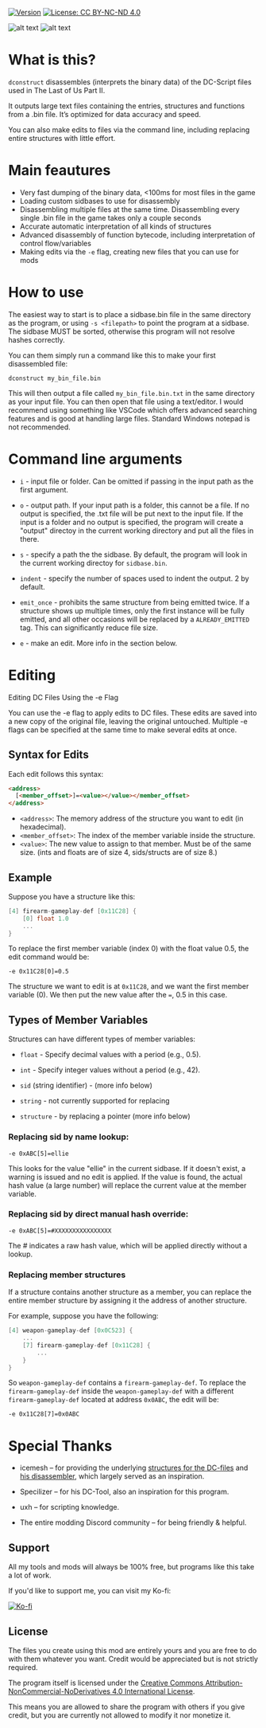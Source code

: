 [![Version](https://img.shields.io/badge/version-%s-blue.svg)](https://github.com/yourusername/dconstruct/releases)
[![License: CC BY-NC-ND 4.0](https://img.shields.io/badge/License-CC--BY--NC--ND%204.0-lightgrey.svg)](https://creativecommons.org/licenses/by-nc-nd/4.0/)

![alt text](image.png)
![alt text](image2.png)

# What is this?

`dconstruct` disassembles (interprets the binary data) of the DC-Script files used in The Last of Us Part II.

It outputs large text files containing the entries, structures and functions from a .bin file. It’s optimized for data accuracy and speed.

You can also make edits to files via the command line, including replacing entire structures with little effort.

# Main feautures

- Very fast dumping of the binary data, <100ms for most files in the game
- Loading custom sidbases to use for disassembly
- Disassembling multiple files at the same time. Disassembling every single .bin file in the game takes only a couple seconds
- Accurate automatic interpretation of all kinds of structures
- Advanced disassembly of function bytecode, including interpretation of control flow/variables
- Making edits via the `-e` flag, creating new files that you can use for mods

# How to use

The easiest way to start is to place a sidbase.bin file in the same directory as the program, or using `-s <filepath>` to point the program at a sidbase. The sidbase MUST be sorted, otherwise this program will not resolve hashes correctly.

You can them simply run a command like this to make your first disassembled file:

```shell
dconstruct my_bin_file.bin
```

This will then output a file called `my_bin_file.bin.txt` in the same directory as your input file. You can then open that file using a text/editor. I would recommend using something like VSCode which offers advanced searching features and is good at handling large files. Standard Windows notepad is not recommended.

# Command line arguments

- `i` - input file or folder. Can be omitted if passing in the input path as the first argument.

- `o` - output path. If your input path is a folder, this cannot be a file. If no output is specified, the .txt file will be put next to the input file. If the input is a folder and no output is specified, the program will create a "output" directoy in the current working directory and put all the files in there.

- `s` - specify a path the the sidbase. By default, the program will look in the current working directoy for `sidbase.bin`.

- `indent` - specify the number of spaces used to indent the output. 2 by default.

- `emit_once` - prohibits the same structure from being emitted twice. If a structure shows up multiple times, only the first instance will be fully emitted, and all other occasions will be replaced by a `ALREADY_EMITTED` tag. This can significantly reduce file size.

- `e` - make an edit. More info in the section below.

# Editing

Editing DC Files Using the -e Flag

You can use the -e flag to apply edits to DC files. These edits are saved into a new copy of the original file, leaving the original untouched. Multiple -e flags can be specified at the same time to make several edits at once.

## Syntax for Edits

Each edit follows this syntax:

```html
<address>
  [<member_offset>]=<value></value></member_offset>
</address>
```

- `<address>`: The memory address of the structure you want to edit (in hexadecimal).
- `<member_offset>`: The index of the member variable inside the structure.
- `<value>`: The new value to assign to that member. Must be of the same size. (ints and floats are of size 4, sids/structs are of size 8.)

## Example

Suppose you have a structure like this:

```c++
[4] firearm-gameplay-def [0x11C28] {
    [0] float 1.0
    ...
}
```

To replace the first member variable (index 0) with the float value 0.5, the edit command would be:

`-e 0x11C28[0]=0.5`

The structure we want to edit is at `0x11C28`, and we want the first member variable (0). We then put the new value after the `=`, 0.5 in this case.

## Types of Member Variables

Structures can have different types of member variables:

- `float` - Specify decimal values with a period (e.g., 0.5).

- `int` - Specify integer values without a period (e.g., 42).

- `sid` (string identifier) - (more info below)

- `string` - not currently supported for replacing

- `structure` - by replacing a pointer (more info below)

### Replacing sid by name lookup:

`-e 0xABC[5]=ellie`

This looks for the value "ellie" in the current sidbase. If it doesn't exist, a warning is issued and no edit is applied. If the value is found, the actual hash value (a large number) will replace the current value at the member variable.

### Replacing sid by direct manual hash override:

`-e 0xABC[5]=#XXXXXXXXXXXXXXXX`

The # indicates a raw hash value, which will be applied directly without a lookup.

### Replacing member structures

If a structure contains another structure as a member, you can replace the entire member structure by assigning it the address of another structure.

For example, suppose you have the following:

```c++
[4] weapon-gameplay-def [0x0C523] {
    ...
    [7] firearm-gameplay-def [0x11C28] {
        ...
    }
}
```

So `weapon-gameplay-def` contains a `firearm-gameplay-def`.
To replace the `firearm-gameplay-def` inside the `weapon-gameplay-def` with a different `firearm-gameplay-def` located at address `0x0ABC`, the edit will be:

`-e 0x11C28[7]=0x0ABC`

# Special Thanks

- icemesh – for providing the underlying [structures for the DC-files](https://github.com/icemesh/dc/tree/main/t2) and [his disassembler](https://github.com/icemesh/t2-dc-disasm), which largely served as an inspiration.

- Specilizer – for his DC-Tool, also an inspiration for this program.

- uxh – for scripting knowledge.

- The entire modding Discord community – for being friendly & helpful.

## Support

All my tools and mods will always be 100% free, but programs like this take a lot of work.

If you'd like to support me, you can visit my Ko-fi:

[![Ko-fi](https://img.shields.io/badge/Donate-Ko--fi-ff5f5f.svg)](https://ko-fi.com/deepquantum)

## License

The files you create using this mod are entirely yours and you are free to do with them whatever you want. Credit would be appreciated but is not strictly required.

The program itself is licensed under the
[Creative Commons Attribution-NonCommercial-NoDerivatives 4.0 International License](https://creativecommons.org/licenses/by-nc-nd/4.0/).

This means you are allowed to share the program with others if you give credit, but you are currently not allowed to modify it nor monetize it.
